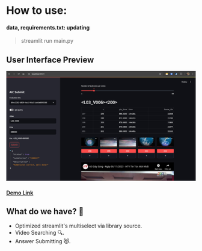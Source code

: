 # How to use: 

#### data, requirements.txt: updating

> streamlit run main.py

## User Interface Preview
![](utilities/user_interface.png "AIC Video Searching UI")
####  [Demo Link](https://youtu.be/NfWW7_T-2Ik?si=OrRdR04h6z974WMF)

## What do we have? 👀
- Optimized streamlit's multiselect via library source.
- Video Searching 🔍.
- Answer Submitting 😻.